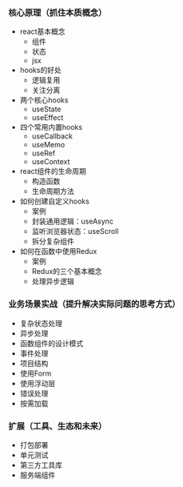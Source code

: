 ### 核心原理（抓住本质概念）

- react基本概念
  - 组件
  - 状态
  - jsx
- hooks的好处
  - 逻辑复用
  - 关注分离
- 两个核心hooks
  - useState
  - useEffect
- 四个常用内置hooks
  - useCallback
  - useMemo
  - useRef
  - useContext
- react组件的生命周期
  - 构造函数
  - 生命周期方法
- 如何创建自定义hooks
  - 案例
  - 封装通用逻辑：useAsync
  - 监听浏览器状态：useScroll
  - 拆分复杂组件
- 如何在函数中使用Redux
  - 案例
  - Redux的三个基本概念
  - 处理异步逻辑

### 业务场景实战（提升解决实际问题的思考方式）

- 复杂状态处理
- 异步处理
- 函数组件的设计模式
- 事件处理
- 项目结构
- 使用Form
- 使用浮动层
- 错误处理
- 按需加载

### 扩展（工具、生态和未来）

- 打包部署
- 单元测试
- 第三方工具库
- 服务端组件


